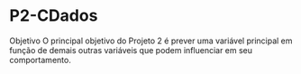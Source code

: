 # P2-CDados
Objetivo O principal objetivo do Projeto 2 é prever uma variável principal em função de demais outras variáveis que podem influenciar em seu comportamento. 
